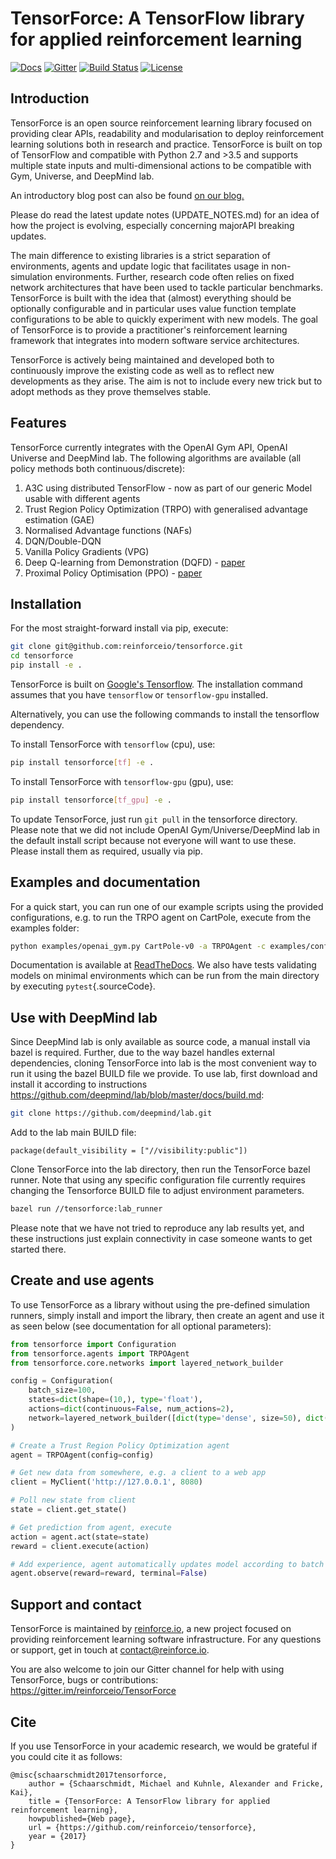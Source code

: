 TensorForce: A TensorFlow library for applied reinforcement learning
====================================================================

[![Docs](https://readthedocs.org/projects/tensorforce/badge)](http://tensorforce.readthedocs.io/en/latest/)
[![Gitter](https://badges.gitter.im/reinforceio/TensorForce.svg)](https://gitter.im/reinforceio/TensorForce?utm_source=badge&utm_medium=badge&utm_campaign=pr-badge&utm_content=badge)
[![Build Status](https://travis-ci.org/reinforceio/tensorforce.svg?branch=master)](https://travis-ci.org/reinforceio/tensorforce)
[![License](https://img.shields.io/badge/license-Apache%202.0-blue.svg)](https://github.com/reinforceio/tensorforce/blob/master/LICENSE)

Introduction
------------

TensorForce is an open source reinforcement learning library focused on
providing clear APIs, readability and modularisation to deploy
reinforcement learning solutions both in research and practice.
TensorForce is built on top of TensorFlow and compatible with Python 2.7
and &gt;3.5 and supports multiple state inputs and multi-dimensional
actions to be compatible with Gym, Universe, and DeepMind lab.

An introductory blog post can also be found [on our blog.](https://reinforce.io/blog/introduction-to-tensorforce)

Please do read the latest update notes (UPDATE_NOTES.md) for an idea of how the project is evolving, especially
concerning majorAPI breaking updates.

The main difference to existing libraries is a strict separation of
environments, agents and update logic that facilitates usage in
non-simulation environments. Further, research code often relies on
fixed network architectures that have been used to tackle particular
benchmarks. TensorForce is built with the idea that (almost) everything
should be optionally configurable and in particular uses value function
template configurations to be able to quickly experiment with new
models. The goal of TensorForce is to provide a practitioner's
reinforcement learning framework that integrates into modern software
service architectures.

TensorForce is actively being maintained and developed both to
continuously improve the existing code as well as to reflect new
developments as they arise. The aim is not to
include every new trick but to adopt methods as
they prove themselves stable.

Features
--------

TensorForce currently integrates with the OpenAI Gym API, OpenAI
Universe and DeepMind lab. The following algorithms are available (all
policy methods both continuous/discrete):

1.  A3C using distributed TensorFlow - now as part of our generic Model
    usable with different agents
2.  Trust Region Policy Optimization (TRPO) with generalised advantage
    estimation (GAE)
3.  Normalised Advantage functions (NAFs)
4.  DQN/Double-DQN
5.  Vanilla Policy Gradients (VPG)
6.  Deep Q-learning from Demonstration (DQFD) -
    [paper](https://arxiv.org/abs/1704.03732)
7.  Proximal Policy Optimisation (PPO)  - [paper](https://arxiv.org/abs/1707.06347)

Installation
------------

For the most straight-forward install via pip, execute:

```bash
git clone git@github.com:reinforceio/tensorforce.git
cd tensorforce
pip install -e .
```

TensorForce is built on [Google's Tensorflow](https://www.tensorflow.org/). The installation command assumes
that you have `tensorflow` or `tensorflow-gpu` installed.

Alternatively, you can use the following commands to install the tensorflow dependency.

To install TensorForce with `tensorflow` (cpu), use:

```bash
pip install tensorforce[tf] -e .
```

To install TensorForce with `tensorflow-gpu` (gpu), use:

```bash
pip install tensorforce[tf_gpu] -e .
```

To update TensorForce, just run `git pull` in the tensorforce directory.
Please note that we did not include OpenAI Gym/Universe/DeepMind lab in
the default install script because not everyone will want to use these.
Please install them as required, usually via pip.

Examples and documentation
--------------------------

For a quick start, you can run one of our example scripts using the
provided configurations, e.g. to run the TRPO agent on CartPole, execute
from the examples folder:

```bash
python examples/openai_gym.py CartPole-v0 -a TRPOAgent -c examples/configs/trpo_cartpole.json -n examples/configs/trpo_cartpole_network.json
```

Documentation is available at
[ReadTheDocs](http://tensorforce.readthedocs.io). We also have tests
validating models on minimal environments which can be run from the main
directory by executing `pytest`{.sourceCode}.

Use with DeepMind lab
---------------------

Since DeepMind lab is only available as source code, a manual install
via bazel is required. Further, due to the way bazel handles external
dependencies, cloning TensorForce into lab is the most convenient way to
run it using the bazel BUILD file we provide. To use lab, first download
and install it according to instructions
<https://github.com/deepmind/lab/blob/master/docs/build.md>:

```bash
git clone https://github.com/deepmind/lab.git
```

Add to the lab main BUILD file:

```
package(default_visibility = ["//visibility:public"])
```

Clone TensorForce into the lab directory, then run the TensorForce bazel runner. Note that using any specific configuration file
currently requires changing the Tensorforce BUILD file to adjust environment parameters.

```bash
bazel run //tensorforce:lab_runner
```

Please note that we have not tried to reproduce any lab results yet, and
these instructions just explain connectivity in case someone wants to
get started there.

Create and use agents
---------------------

To use TensorForce as a library without using the pre-defined simulation
runners, simply install and import the library, then create an agent and
use it as seen below (see documentation for all optional parameters):

```python
from tensorforce import Configuration
from tensorforce.agents import TRPOAgent
from tensorforce.core.networks import layered_network_builder

config = Configuration(
    batch_size=100,
    states=dict(shape=(10,), type='float'),
    actions=dict(continuous=False, num_actions=2),
    network=layered_network_builder([dict(type='dense', size=50), dict(type='dense', size=50)])
)

# Create a Trust Region Policy Optimization agent
agent = TRPOAgent(config=config)

# Get new data from somewhere, e.g. a client to a web app
client = MyClient('http://127.0.0.1', 8080)

# Poll new state from client
state = client.get_state()

# Get prediction from agent, execute
action = agent.act(state=state)
reward = client.execute(action)

# Add experience, agent automatically updates model according to batch size
agent.observe(reward=reward, terminal=False)
```




Support and contact
-------------------

TensorForce is maintained by [reinforce.io](https://reinforce.io), a new
project focused on providing reinforcement learning software
infrastructure. For any questions or support, get in touch at
<contact@reinforce.io>.

You are also welcome to join our Gitter channel for help with using
TensorForce, bugs or contributions:
[<https://gitter.im/reinforceio/TensorForce>](https://gitter.im/reinforceio/TensorForce)


Cite
----

If you use TensorForce in your academic research, we would be grateful if you could cite it as follows:

```
@misc{schaarschmidt2017tensorforce,
    author = {Schaarschmidt, Michael and Kuhnle, Alexander and Fricke, Kai},
    title = {TensorForce: A TensorFlow library for applied reinforcement learning},
    howpublished={Web page},
    url = {https://github.com/reinforceio/tensorforce},
    year = {2017}
}
```
